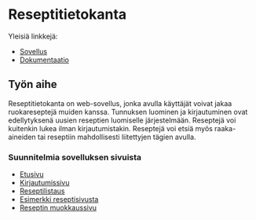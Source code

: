 # Reseptitietokanta

Yleisiä linkkejä:

* [Sovellus](http://tpudas.users.cs.helsinki.fi/reseptit)
* [Dokumentaatio](https://github.com/TimoP123/Tsoha-Bootstrap/blob/master/doc/dokumentaatio.pdf)

## Työn aihe

Reseptitietokanta on web-sovellus, jonka avulla käyttäjät voivat jakaa ruokareseptejä muiden kanssa. Tunnuksen luominen ja kirjautuminen ovat edellytyksenä uusien reseptien luomiselle järjestelmään. Reseptejä voi kuitenkin lukea ilman kirjautumistakin. Reseptejä voi etsiä myös raaka-aineiden tai reseptiin mahdollisesti liitettyjen tägien avulla.


### Suunnitelmia sovelluksen sivuista
* [Etusivu](http://tpudas.users.cs.helsinki.fi/reseptit/etusivu)
* [Kirjautumissivu](http://tpudas.users.cs.helsinki.fi/reseptit/login)
* [Reseptilistaus](http://tpudas.users.cs.helsinki.fi/reseptit/reseptit)
* [Esimerkki reseptisivusta](http://tpudas.users.cs.helsinki.fi/reseptit/reseptiesimerkki)
* [Reseptin muokkaussivu](http://tpudas.users.cs.helsinki.fi/reseptit/muokkaa)
